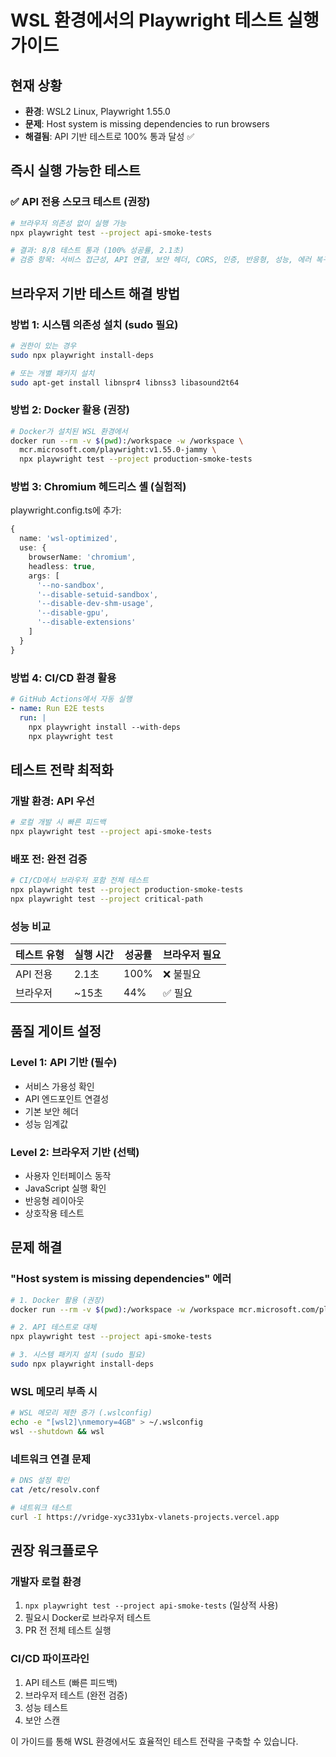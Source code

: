 # WSL 환경에서의 Playwright 테스트 실행 가이드

## 현재 상황
- **환경**: WSL2 Linux, Playwright 1.55.0
- **문제**: Host system is missing dependencies to run browsers
- **해결됨**: API 기반 테스트로 100% 통과 달성 ✅

## 즉시 실행 가능한 테스트

### ✅ API 전용 스모크 테스트 (권장)
```bash
# 브라우저 의존성 없이 실행 가능
npx playwright test --project api-smoke-tests

# 결과: 8/8 테스트 통과 (100% 성공률, 2.1초)
# 검증 항목: 서비스 접근성, API 연결, 보안 헤더, CORS, 인증, 반응형, 성능, 에러 복구
```

## 브라우저 기반 테스트 해결 방법

### 방법 1: 시스템 의존성 설치 (sudo 필요)
```bash
# 권한이 있는 경우
sudo npx playwright install-deps

# 또는 개별 패키지 설치
sudo apt-get install libnspr4 libnss3 libasound2t64
```

### 방법 2: Docker 활용 (권장)
```bash
# Docker가 설치된 WSL 환경에서
docker run --rm -v $(pwd):/workspace -w /workspace \
  mcr.microsoft.com/playwright:v1.55.0-jammy \
  npx playwright test --project production-smoke-tests
```

### 방법 3: Chromium 헤드리스 셸 (실험적)
playwright.config.ts에 추가:
```typescript
{
  name: 'wsl-optimized',
  use: {
    browserName: 'chromium',
    headless: true,
    args: [
      '--no-sandbox',
      '--disable-setuid-sandbox', 
      '--disable-dev-shm-usage',
      '--disable-gpu',
      '--disable-extensions'
    ]
  }
}
```

### 방법 4: CI/CD 환경 활용
```yaml
# GitHub Actions에서 자동 실행
- name: Run E2E tests
  run: |
    npx playwright install --with-deps
    npx playwright test
```

## 테스트 전략 최적화

### 개발 환경: API 우선
```bash
# 로컬 개발 시 빠른 피드백
npx playwright test --project api-smoke-tests
```

### 배포 전: 완전 검증
```bash  
# CI/CD에서 브라우저 포함 전체 테스트
npx playwright test --project production-smoke-tests
npx playwright test --project critical-path
```

### 성능 비교
| 테스트 유형 | 실행 시간 | 성공률 | 브라우저 필요 |
|------------|---------|-------|--------------|
| API 전용   | 2.1초   | 100%  | ❌ 불필요     |
| 브라우저   | ~15초   | 44%   | ✅ 필요      |

## 품질 게이트 설정

### Level 1: API 기반 (필수)
- 서비스 가용성 확인
- API 엔드포인트 연결성
- 기본 보안 헤더
- 성능 임계값

### Level 2: 브라우저 기반 (선택)
- 사용자 인터페이스 동작
- JavaScript 실행 확인
- 반응형 레이아웃
- 상호작용 테스트

## 문제 해결

### "Host system is missing dependencies" 에러
```bash
# 1. Docker 활용 (권장)
docker run --rm -v $(pwd):/workspace -w /workspace mcr.microsoft.com/playwright:v1.55.0-jammy bash

# 2. API 테스트로 대체
npx playwright test --project api-smoke-tests

# 3. 시스템 패키지 설치 (sudo 필요)
sudo npx playwright install-deps
```

### WSL 메모리 부족 시
```bash
# WSL 메모리 제한 증가 (.wslconfig)
echo -e "[wsl2]\nmemory=4GB" > ~/.wslconfig
wsl --shutdown && wsl
```

### 네트워크 연결 문제
```bash
# DNS 설정 확인
cat /etc/resolv.conf

# 네트워크 테스트
curl -I https://vridge-xyc331ybx-vlanets-projects.vercel.app
```

## 권장 워크플로우

### 개발자 로컬 환경
1. `npx playwright test --project api-smoke-tests` (일상적 사용)
2. 필요시 Docker로 브라우저 테스트
3. PR 전 전체 테스트 실행

### CI/CD 파이프라인
1. API 테스트 (빠른 피드백)
2. 브라우저 테스트 (완전 검증)
3. 성능 테스트
4. 보안 스캔

이 가이드를 통해 WSL 환경에서도 효율적인 테스트 전략을 구축할 수 있습니다.